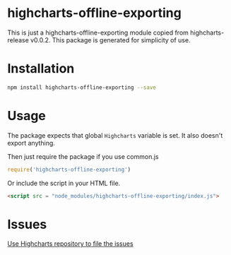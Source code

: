 # highcharts-offline-exporting
This is just a highcharts-offline-exporting module copied from highcharts-release v0.0.2.
This package is generated for simplicity of use.

# Installation
```bash
npm install highcharts-offline-exporting --save
```
# Usage
The package expects that global `Highcharts` variable is set.
It also doesn't export anything.

Then just require the package if you use common.js
```javascript
require('highcharts-offline-exporting')
```

Or include the script in your HTML file.
```html
<script src = "node_modules/highcharts-offline-exporting/index.js">
```
# Issues
[Use Highcharts repository to file the issues](https://github.com/highslide-software/highcharts.com/issues)


